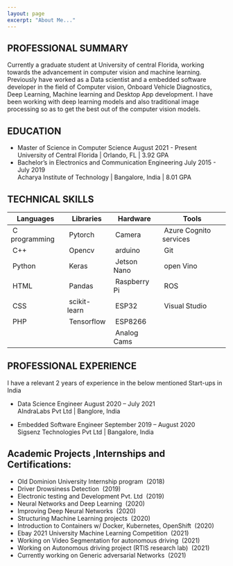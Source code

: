 ```yaml
---
layout: page
excerpt: "About Me..."
---
```


<!-- ## “By far, the greatest danger of Artificial Intelligence is that people conclude too early that they understand it.”  -- Eliezer Yudkowsky -->

## PROFESSIONAL SUMMARY

Currently a graduate student at University of central Florida, working towards the advancement in computer vision and machine learning. Previously have worked as a Data scientist and a embedded software developer in the field of Computer vision, Onboard Vehicle Diagnostics, Deep Learning, Machine learning and Desktop App development. I have been working with deep learning models and also traditional image processing so as to get the best out of the computer vision models.

## EDUCATION

- Master of Science in Computer Science 	August 2021 - Present<br/>
        University of Central Florida | Orlando, FL | 3.92 GPA<br/>
- Bachelor’s in Electronics and Communication Engineering	July 2015 -  July 2019<br/>
        Acharya Institute of Technology | Bangalore, India | 8.01 GPA<br/>
 
## TECHNICAL SKILLS

| Languages     | Libraries     | Hardware | Tools |
| ------------- | ------------- | --------- | ------------- |
| &nbsp;C programming  | &nbsp;Pytorch  | &nbsp;Camera | &nbsp;Azure Cognito services |
| &nbsp;C++  | &nbsp;Opencv  | &nbsp;arduino | &nbsp;Git |
| &nbsp;Python | &nbsp;Keras | &nbsp;Jetson Nano | &nbsp;open Vino |
| &nbsp;HTML | &nbsp;Pandas | &nbsp;Raspberry Pi | &nbsp;ROS 
| &nbsp;CSS  | &nbsp;scikit-learn | &nbsp;ESP32  | &nbsp;Visual Studio 
| &nbsp;PHP | &nbsp;Tensorflow | &nbsp;ESP8266  |   |
|      |     | &nbsp;Analog Cams |   |

## PROFESSIONAL EXPERIENCE

I have a relevant 2 years of experience in the below mentioned Start-ups in India<br/>
- Data Science Engineer 	 August 2020 – July 2021<br/>
AIndraLabs Pvt Ltd | Banglore, India <br/>

- Embedded Software Engineer 	September 2019 – August 2020<br/>
Sigsenz Technologies Pvt Ltd | Bangalore, India<br/>


## Academic Projects ,Internships and Certifications:

- Old Dominion University Internship program &nbsp;(2018)
- Driver Drowsiness Detection  &nbsp;(2019)
- Electronic testing and Development Pvt. Ltd  &nbsp;(2019)
- Neural Networks and Deep Learning  &nbsp;(2020)
- Improving Deep Neural Networks  &nbsp;(2020)
- Structuring Machine Learning projects  &nbsp;(2020)
- Introduction to Containers w/ Docker, Kubernetes, OpenShift  &nbsp;(2020)
- Ebay 2021 University Machine Learning Competition  &nbsp;(2021)
- Working on Video Segmentation for autonomous driving  &nbsp;(2021)
- Working on Autonomous driving project (RTIS research lab) &nbsp;(2021)
- Currently working on Generic adversarial Networks &nbsp;(2021)

